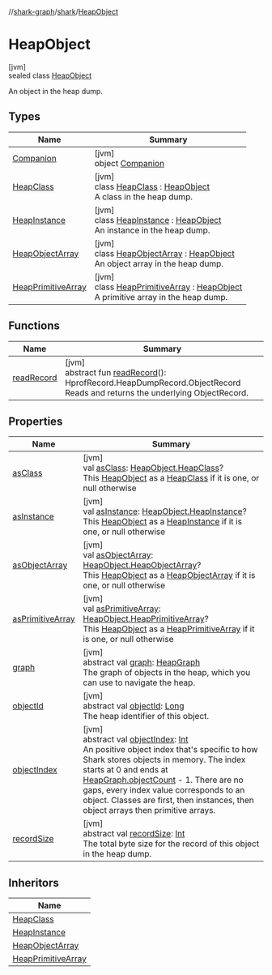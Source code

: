 //[shark-graph](../../../index.md)/[shark](../index.md)/[HeapObject](index.md)

# HeapObject

[jvm]\
sealed class [HeapObject](index.md)

An object in the heap dump.

## Types

| Name | Summary |
|---|---|
| [Companion](-companion/index.md) | [jvm]<br>object [Companion](-companion/index.md) |
| [HeapClass](-heap-class/index.md) | [jvm]<br>class [HeapClass](-heap-class/index.md) : [HeapObject](index.md)<br>A class in the heap dump. |
| [HeapInstance](-heap-instance/index.md) | [jvm]<br>class [HeapInstance](-heap-instance/index.md) : [HeapObject](index.md)<br>An instance in the heap dump. |
| [HeapObjectArray](-heap-object-array/index.md) | [jvm]<br>class [HeapObjectArray](-heap-object-array/index.md) : [HeapObject](index.md)<br>An object array in the heap dump. |
| [HeapPrimitiveArray](-heap-primitive-array/index.md) | [jvm]<br>class [HeapPrimitiveArray](-heap-primitive-array/index.md) : [HeapObject](index.md)<br>A primitive array in the heap dump. |

## Functions

| Name | Summary |
|---|---|
| [readRecord](read-record.md) | [jvm]<br>abstract fun [readRecord](read-record.md)(): HprofRecord.HeapDumpRecord.ObjectRecord<br>Reads and returns the underlying ObjectRecord. |

## Properties

| Name | Summary |
|---|---|
| [asClass](as-class.md) | [jvm]<br>val [asClass](as-class.md): [HeapObject.HeapClass](-heap-class/index.md)?<br>This [HeapObject](index.md) as a [HeapClass](-heap-class/index.md) if it is one, or null otherwise |
| [asInstance](as-instance.md) | [jvm]<br>val [asInstance](as-instance.md): [HeapObject.HeapInstance](-heap-instance/index.md)?<br>This [HeapObject](index.md) as a [HeapInstance](-heap-instance/index.md) if it is one, or null otherwise |
| [asObjectArray](as-object-array.md) | [jvm]<br>val [asObjectArray](as-object-array.md): [HeapObject.HeapObjectArray](-heap-object-array/index.md)?<br>This [HeapObject](index.md) as a [HeapObjectArray](-heap-object-array/index.md) if it is one, or null otherwise |
| [asPrimitiveArray](as-primitive-array.md) | [jvm]<br>val [asPrimitiveArray](as-primitive-array.md): [HeapObject.HeapPrimitiveArray](-heap-primitive-array/index.md)?<br>This [HeapObject](index.md) as a [HeapPrimitiveArray](-heap-primitive-array/index.md) if it is one, or null otherwise |
| [graph](graph.md) | [jvm]<br>abstract val [graph](graph.md): [HeapGraph](../-heap-graph/index.md)<br>The graph of objects in the heap, which you can use to navigate the heap. |
| [objectId](object-id.md) | [jvm]<br>abstract val [objectId](object-id.md): [Long](https://kotlinlang.org/api/latest/jvm/stdlib/kotlin/-long/index.html)<br>The heap identifier of this object. |
| [objectIndex](object-index.md) | [jvm]<br>abstract val [objectIndex](object-index.md): [Int](https://kotlinlang.org/api/latest/jvm/stdlib/kotlin/-int/index.html)<br>An positive object index that's specific to how Shark stores objects in memory. The index starts at 0 and ends at [HeapGraph.objectCount](../-heap-graph/object-count.md) - 1. There are no gaps, every index value corresponds to an object. Classes are first, then instances, then object arrays then primitive arrays. |
| [recordSize](record-size.md) | [jvm]<br>abstract val [recordSize](record-size.md): [Int](https://kotlinlang.org/api/latest/jvm/stdlib/kotlin/-int/index.html)<br>The total byte size for the record of this object in the heap dump. |

## Inheritors

| Name |
|---|
| [HeapClass](-heap-class/index.md) |
| [HeapInstance](-heap-instance/index.md) |
| [HeapObjectArray](-heap-object-array/index.md) |
| [HeapPrimitiveArray](-heap-primitive-array/index.md) |
